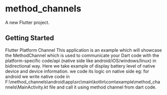 # method_channels

A new Flutter project.

## Getting Started

Flutter Platform Channel
This application is an example which will showcase the MethodChannel which is used to communicate your Dart code 
with the platform-specific code/api (native side like android/iOS/windows/linux) in bidirectional way.
Here we take example of display battery level of native device and device information.
we code its logic on native side eg: for android we write native code in
F:\method_channels\android\app\src\main\kotlin\com\example\method_channels\MainActivity.kt file and call it using
method channel from dart code.

